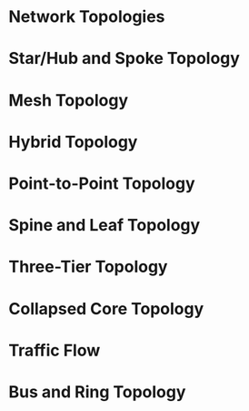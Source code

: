 # Network Topologies

# Star/Hub and Spoke Topology

# Mesh Topology

# Hybrid Topology

# Point-to-Point Topology

# Spine and Leaf Topology

# Three-Tier Topology

# Collapsed Core Topology

# Traffic Flow

# Bus and Ring Topology


